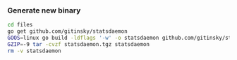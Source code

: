 ### Generate new binary

```bash
cd files
go get github.com/gitinsky/statsdaemon
GOOS=linux go build -ldflags '-w' -o statsdaemon github.com/gitinsky/statsdaemon
GZIP=-9 tar -cvzf statsdaemon.tgz statsdaemon
rm -v statsdaemon
```
